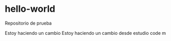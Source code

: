 # hello-world
Repositorio de prueba

Estoy haciendo un cambio
Estoy haciendo un cambio desde estudio code m